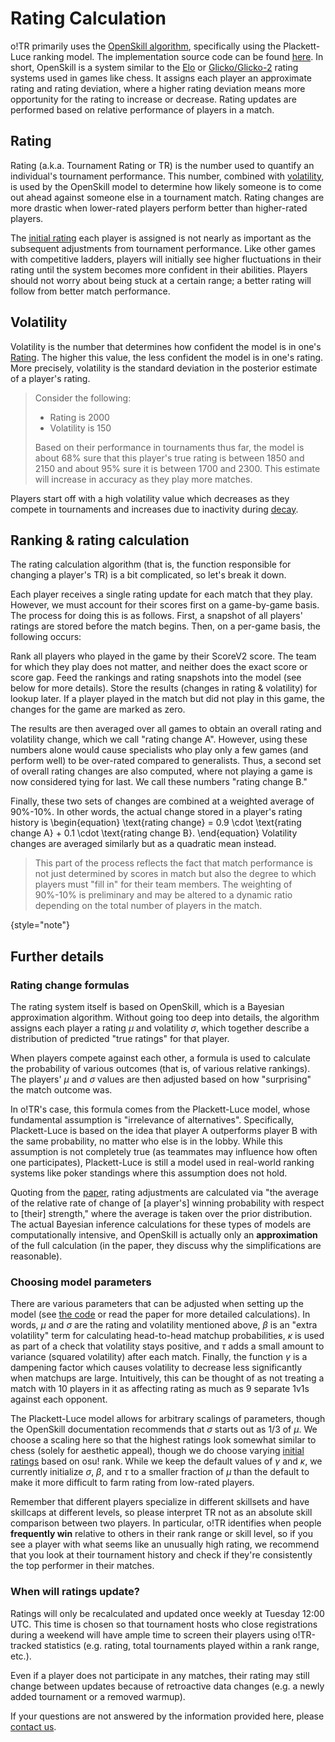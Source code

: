 # Rating Calculation

o!TR primarily uses the [OpenSkill algorithm](https://jmlr.csail.mit.edu/papers/volume12/weng11a/weng11a.pdf), specifically using the Plackett-Luce ranking model. The implementation source code can be found [here](https://crates.io/crates/openskill/0.0.1). In short, OpenSkill is a system similar to the [Elo](https://en.wikipedia.org/wiki/Elo_rating_system) or [Glicko/Glicko-2](https://en.wikipedia.org/wiki/Glicko_rating_system) rating systems used in games like chess. It assigns each player an approximate rating and rating deviation, where a higher rating deviation means more opportunity for the rating to increase or decrease. Rating updates are performed based on relative performance of players in a match.

## Rating

Rating (a.k.a. Tournament Rating or TR) is the number used to quantify an individual's tournament performance. This number, combined with [volatility](#volatility), is used by the OpenSkill model to determine how likely someone is to come out ahead against someone else in a tournament match. Rating changes are more drastic when lower-rated players perform better than higher-rated players.

The [initial rating](Initial-Ratings.md) each player is assigned is not nearly as important as the subsequent adjustments from tournament performance. Like other games with competitive ladders, players will initially see higher fluctuations in their rating until the system becomes more confident in their abilities. Players should not worry about being stuck at a certain range; a better rating will follow from better match performance.

## Volatility

Volatility is the number that determines how confident the model is in one's [Rating](#rating). The higher this value, the less confident the model is in one's rating. More precisely, volatility is the standard deviation in the posterior estimate of a player's rating.

> Consider the following:
> 
> * Rating is 2000
> * Volatility is 150
>
> Based on their performance in tournaments thus far, the model is about 68% sure that this player's true rating is between 1850 and 2150 and about 95% sure it is between 1700 and 2300. This estimate will increase in accuracy as they play more matches.
> 

Players start off with a high volatility value which decreases as they compete in tournaments and increases due to inactivity during [decay](Rating-Decay.md).

## Ranking & rating calculation

The rating calculation algorithm (that is, the function responsible for changing a player's TR) is a bit complicated, so let's break it down.

Each player receives a single rating update for each match that they play. However, we must account for their scores first on a game-by-game basis. The process for doing this is as follows. First, a snapshot of all players' ratings are stored before the match begins. Then, on a per-game basis, the following occurs:

<procedure>
<step>
Rank all players who played in the game by their ScoreV2 score. The team for which they play does not matter, and neither does the exact score or score gap.
</step>
<step>
Feed the rankings and rating snapshots into the model (see below for more details).
</step>
<step>
Store the results (changes in rating & volatility) for lookup later. If a player played in the match but did not play in this game, the changes for the game are marked as zero.
</step>
</procedure>

The results are then averaged over all games to obtain an overall rating and volatility change, which we call "rating change A". However, using these numbers alone would cause specialists who play only a few games (and perform well) to be over-rated compared to generalists. Thus, a second set of overall rating changes are also computed, where not playing a game is now considered tying for last. We call these numbers "rating change B."

Finally, these two sets of changes are combined at a weighted average of 90%-10%. In other words, the actual change stored in a player's rating history is
<code-block lang="tex">
\begin{equation}
    \text{rating change} = 0.9 \cdot \text{rating change A} + 0.1 \cdot \text{rating change B}.
\end{equation}
</code-block>
Volatility changes are averaged similarly but as a quadratic mean instead.

> This part of the process reflects the fact that match performance is not just determined by scores in match but also the degree to which players must "fill in" for their team members. The weighting of 90%-10% is preliminary and may be altered to a dynamic ratio depending on the total number of players in the match.
> 
{style="note"}

## Further details

### Rating change formulas

The rating system itself is based on OpenSkill, which is a Bayesian approximation algorithm. Without going too deep into details, the algorithm assigns each player a rating <math>$\mu$</math> and volatility <math>$\sigma$</math>, which together describe a distribution of predicted "true ratings" for that player. 

When players compete against each other, a formula is used to calculate the probability of various outcomes (that is, of various relative rankings). The players' <math>$\mu$</math> and <math>$\sigma$</math> values are then adjusted based on how "surprising" the match outcome was. 

In o!TR's case, this formula comes from the Plackett-Luce model, whose fundamental assumption is "irrelevance of alternatives". Specifically, Plackett-Luce is based on the idea that player A outperforms player B with the same probability, no matter who else is in the lobby. While this assumption is not completely true (as teammates may influence how often one participates), Plackett-Luce is still a model used in real-world ranking systems like poker standings where this assumption does not hold.

Quoting from the [paper](https://jmlr.csail.mit.edu/papers/volume12/weng11a/weng11a.pdf), rating adjustments are calculated via "the average of the relative rate of change of [a player's] winning probability with respect to [their] strength," where the average is taken over the prior distribution. The actual Bayesian inference calculations for these types of models are computationally intensive, and OpenSkill is actually only an **approximation** of the full calculation (in the paper, they discuss why the simplifications are reasonable).

### Choosing model parameters

There are various parameters that can be adjusted when setting up the model (see [the code](https://github.com/injae/openskill-rs/blob/main/src/model/plackett_luce.rs#L12) or read the paper for more detailed calculations). In words, <math>$\mu$</math> and <math>$\sigma$</math> are the rating and volatility mentioned above, <math>$\beta$</math> is an "extra volatility" term for calculating head-to-head matchup probabilities, <math>$\kappa$</math> is used as part of a check that volatility stays positive, and <math>$\tau$</math> adds a small amount to variance (squared volatility) after each match. Finally, the function <math>$\gamma$</math> is a dampening factor which causes volatility to decrease less significantly when matchups are large. Intuitively, this can be thought of as not treating a match with 10 players in it as affecting rating as much as 9 separate 1v1s against each opponent.

The Plackett-Luce model allows for arbitrary scalings of parameters, though the OpenSkill documentation recommends that <math>$\sigma$</math> starts out as 1/3 of <math>$\mu$</math>. We choose a scaling here so that the highest ratings look somewhat similar to chess (solely for aesthetic appeal), though we do choose varying [initial ratings](Initial-Ratings.md) based on osu! rank. While we keep the default values of <math>$\gamma$</math> and <math>$\kappa$</math>, we currently initialize <math>$\sigma$</math>, <math>$\beta$</math>, and <math>$\tau$</math> to a smaller fraction of <math>$\mu$</math> than the default to make it more difficult to farm rating from low-rated players.

Remember that different players specialize in different skillsets and have skillcaps at different levels, so please interpret TR not as an absolute skill comparison between two players. In particular, o!TR identifies when people **frequently win** relative to others in their rank range or skill level, so if you see a player with what seems like an unusually high rating, we recommend that you look at their tournament history and check if they're consistently the top performer in their matches.

### When will ratings update?

Ratings will only be recalculated and updated once weekly at Tuesday 12:00 UTC. This time is chosen so that tournament hosts who close registrations during a weekend will have ample time to screen their players using o!TR-tracked statistics (e.g. rating, total tournaments played within a rank range, etc.).

<warning>
Even if a player does not participate in any matches, their rating may still change between updates because of retroactive data changes (e.g. a newly added tournament or a removed warmup).
</warning>

If your questions are not answered by the information provided here, please [contact us](Contact.md).